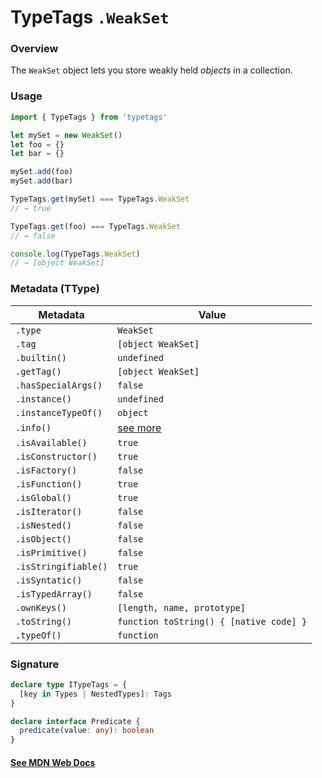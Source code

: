 # TypeTags `.WeakSet`

### Overview

The `WeakSet` object lets you store weakly held _objects_ in a collection.

### Usage

```js
import { TypeTags } from 'typetags'

let mySet = new WeakSet()
let foo = {}
let bar = {}

mySet.add(foo)
mySet.add(bar)

TypeTags.get(mySet) === TypeTags.WeakSet
// → true

TypeTags.get(foo) === TypeTags.WeakSet
// → false

console.log(TypeTags.WeakSet)
// → [object WeakSet]
```

### Metadata (TType)

| Metadata             | Value                                   |
| -------------------- | --------------------------------------- |
| `.type`              | `WeakSet`                               |
| `.tag`               | `[object WeakSet]`                      |
| `.builtin()`         | `undefined`                             |
| `.getTag()`          | `[object WeakSet]`                      |
| `.hasSpecialArgs()`  | `false`                                 |
| `.instance()`        | `undefined`                             |
| `.instanceTypeOf()`  | `object`                                |
| `.info()`            | [see more]()                            |
| `.isAvailable()`     | `true`                                  |
| `.isConstructor()`   | `true`                                  |
| `.isFactory()`       | `false`                                 |
| `.isFunction()`      | `true`                                  |
| `.isGlobal()`        | `true`                                  |
| `.isIterator()`      | `false`                                 |
| `.isNested()`        | `false`                                 |
| `.isObject()`        | `false`                                 |
| `.isPrimitive()`     | `false`                                 |
| `.isStringifiable()` | `true`                                  |
| `.isSyntatic()`      | `false`                                 |
| `.isTypedArray()`    | `false`                                 |
| `.ownKeys()`         | `[length, name, prototype]`             |
| `.toString()`        | `function toString() { [native code] }` |
| `.typeOf()`          | `function`                              |

### Signature

```ts
declare type ITypeTags = {
  [key in Types | NestedTypes]: Tags
}

declare interface Predicate {
  predicate(value: any): boolean
}
```

#### [See MDN Web Docs](https://developer.mozilla.org/en-US/docs/Web/JavaScript/Reference/Global_Objects/WeakSet)
